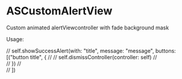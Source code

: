 # ASCustomAlertView

Custom animated alertViewcontroller with fade background mask


Usage:

// self.showSuccessAlert(with: "title", message: "message", buttons: [("button title", { 
//
//     self.dismissController(controller: self)
//      
//   })
//  
// ])
